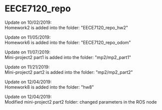 # EECE7120_repo

Update on 10/02/2019:<br/>
Homework2 is added into the folder: "EECE7120_repo_hw2"

Update on 11/05/2019:<br/>
Homework6 is added into the folder: "EECE7120_repo_odom"

Update on 11/07/2019:<br/>
Mini-project2 part1 is added into the folder: "mp2/mp2_part1"

Update on 11/21/2019:<br/>
Mini-project2 part2 is added into the folder: "mp2/mp2_part2"

Update on 12/04/2019:<br/>
Homework8 is added into the folder: "hw8"

Update on 12/04/2019:<br/>
Modified mini-project2 part2 folder: changed parameters in the ROS node
